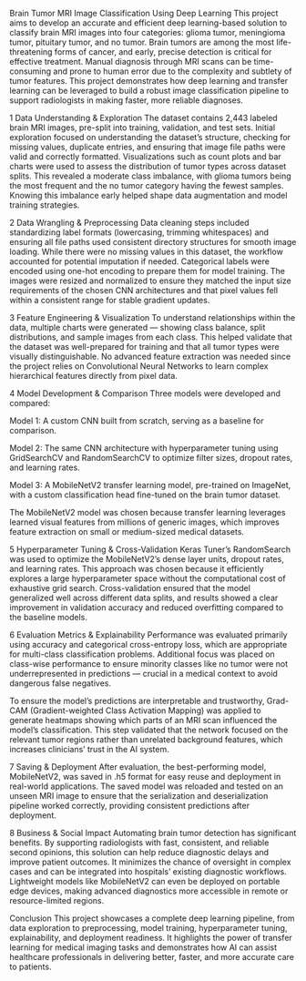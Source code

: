
 Brain Tumor MRI Image Classification Using Deep Learning
This project aims to develop an accurate and efficient deep learning-based solution to classify brain MRI images into four categories: glioma tumor, meningioma tumor, pituitary tumor, and no tumor. Brain tumors are among the most life-threatening forms of cancer, and early, precise detection is critical for effective treatment. Manual diagnosis through MRI scans can be time-consuming and prone to human error due to the complexity and subtlety of tumor features. This project demonstrates how deep learning and transfer learning can be leveraged to build a robust image classification pipeline to support radiologists in making faster, more reliable diagnoses.

1 Data Understanding & Exploration The dataset contains 2,443 labeled brain MRI images, pre-split into training, validation, and test sets. Initial exploration focused on understanding the dataset’s structure, checking for missing values, duplicate entries, and ensuring that image file paths were valid and correctly formatted. Visualizations such as count plots and bar charts were used to assess the distribution of tumor types across dataset splits. This revealed a moderate class imbalance, with glioma tumors being the most frequent and the no tumor category having the fewest samples. Knowing this imbalance early helped shape data augmentation and model training strategies.

2 Data Wrangling & Preprocessing Data cleaning steps included standardizing label formats (lowercasing, trimming whitespaces) and ensuring all file paths used consistent directory structures for smooth image loading. While there were no missing values in this dataset, the workflow accounted for potential imputation if needed. Categorical labels were encoded using one-hot encoding to prepare them for model training. The images were resized and normalized to ensure they matched the input size requirements of the chosen CNN architectures and that pixel values fell within a consistent range for stable gradient updates.

3 Feature Engineering & Visualization To understand relationships within the data, multiple charts were generated — showing class balance, split distributions, and sample images from each class. This helped validate that the dataset was well-prepared for training and that all tumor types were visually distinguishable. No advanced feature extraction was needed since the project relies on Convolutional Neural Networks to learn complex hierarchical features directly from pixel data.

4 Model Development & Comparison Three models were developed and compared:

Model 1: A custom CNN built from scratch, serving as a baseline for comparison.

Model 2: The same CNN architecture with hyperparameter tuning using GridSearchCV and RandomSearchCV to optimize filter sizes, dropout rates, and learning rates.

Model 3: A MobileNetV2 transfer learning model, pre-trained on ImageNet, with a custom classification head fine-tuned on the brain tumor dataset.

The MobileNetV2 model was chosen because transfer learning leverages learned visual features from millions of generic images, which improves feature extraction on small or medium-sized medical datasets.

5 Hyperparameter Tuning & Cross-Validation Keras Tuner’s RandomSearch was used to optimize the MobileNetV2’s dense layer units, dropout rates, and learning rates. This approach was chosen because it efficiently explores a large hyperparameter space without the computational cost of exhaustive grid search. Cross-validation ensured that the model generalized well across different data splits, and results showed a clear improvement in validation accuracy and reduced overfitting compared to the baseline models.

6 Evaluation Metrics & Explainability Performance was evaluated primarily using accuracy and categorical cross-entropy loss, which are appropriate for multi-class classification problems. Additional focus was placed on class-wise performance to ensure minority classes like no tumor were not underrepresented in predictions — crucial in a medical context to avoid dangerous false negatives.

To ensure the model’s predictions are interpretable and trustworthy, Grad-CAM (Gradient-weighted Class Activation Mapping) was applied to generate heatmaps showing which parts of an MRI scan influenced the model’s classification. This step validated that the network focused on the relevant tumor regions rather than unrelated background features, which increases clinicians’ trust in the AI system.

7 Saving & Deployment After evaluation, the best-performing model, MobileNetV2, was saved in .h5 format for easy reuse and deployment in real-world applications. The saved model was reloaded and tested on an unseen MRI image to ensure that the serialization and deserialization pipeline worked correctly, providing consistent predictions after deployment.

8 Business & Social Impact Automating brain tumor detection has significant benefits. By supporting radiologists with fast, consistent, and reliable second opinions, this solution can help reduce diagnostic delays and improve patient outcomes. It minimizes the chance of oversight in complex cases and can be integrated into hospitals’ existing diagnostic workflows. Lightweight models like MobileNetV2 can even be deployed on portable edge devices, making advanced diagnostics more accessible in remote or resource-limited regions.

Conclusion This project showcases a complete deep learning pipeline, from data exploration to preprocessing, model training, hyperparameter tuning, explainability, and deployment readiness. It highlights the power of transfer learning for medical imaging tasks and demonstrates how AI can assist healthcare professionals in delivering better, faster, and more accurate care to patients.
